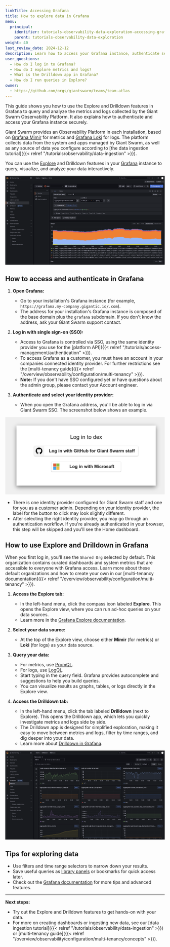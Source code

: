 ```yaml
---
linkTitle: Accessing Grafana
title: How to explore data in Grafana
menu:
  principal:
    identifier: tutorials-observability-data-exploration-accessing-grafana
    parent: tutorials-observability-data-exploration
weight: 40
last_review_date: 2024-12-12
description: Learn how to access your Grafana instance, authenticate securely, and use the Explore and Drilldown features to query and analyze metrics and logs in the Giant Swarm Observability Platform.
user_questions:
  - How do I log in to Grafana?
  - How do I explore metrics and logs?
  - What is the Drilldown app in Grafana?
  - How do I run queries in Explore?
owner:
  - https://github.com/orgs/giantswarm/teams/team-atlas
---
```


This guide shows you how to use the Explore and Drilldown features in Grafana to query and analyze the metrics and logs collected by the Giant Swarm Observability Platform. It also explains how to authenticate and access your Grafana instance securely.

Giant Swarm provides an Observability Platform in each installation, based on [Grafana Mimir](https://grafana.com/oss/mimir/) for metrics and [Grafana Loki](https://grafana.com/oss/loki/) for logs. The platform collects data from the system and apps managed by Giant Swarm, as well as any source of data you configure according to [the data ingestion tutorial]({{< relref "/tutorials/observability/data-ingestion" >}}).

You can use the [Explore](https://grafana.com/docs/grafana/latest/explore/) and Drilldown features in your [Grafana](https://grafana.com/) instance to query, visualize, and analyze your data interactively.

![Grafana Explore tab](explore-tab.png)

## How to access and authenticate in Grafana

1. **Open Grafana:**
   - Go to your installation's Grafana instance (for example, `https://grafana.my-company.gigantic.io/.com`).
   - The address for your installation's Grafana instance is composed of the base domain plus the `grafana` subdomain. If you don't know the address, ask your Giant Swarm support contact.

2. **Log in with single sign-on (SSO):**
   - Access to Grafana is controlled via SSO, using the same identity provider you use for the [platform API]({{< relref "/tutorials/access-management/authentication" >}}).
   - To access Grafana as a customer, you must have an account in your companies connected identity provider. For further restrictions see the [multi-tenancy guide]({{< relref "/overview/observability/configuration/multi-tenancy" >}}).
   - **Note:** If you don't have SSO configured yet or have questions about the admin group, please contact your Account engineer.

3. **Authenticate and select your identity provider:**
   - When you open the Grafana address, you'll be able to log in via Giant Swarm SSO. The screenshot below shows an example.

![Selecting an OIDC provider](access.png)

- There is one identity provider configured for Giant Swarm staff and one for you as a customer admin. Depending on your identity provider, the label for the button to click may look slightly different.
- After selecting the right identity provider, you may go through an authentication workflow. If you're already authenticated in your browser, this step will be skipped and you'll see the Home dashboard.

## How to use Explore and Drilldown in Grafana

When you first log in, you'll see the `Shared Org` selected by default. This organization contains curated dashboards and system metrics that are accessible to everyone with Grafana access.
Learn more about these default organizations and how to create your own in our [multi-tenancy documentation]({{< relref "/overview/observability/configuration/multi-tenancy" >}}).

1. **Access the Explore tab:**
   - In the left-hand menu, click the compass icon labeled **Explore**. This opens the Explore view, where you can run ad-hoc queries on your data sources.
   - Learn more in the [Grafana Explore documentation](https://grafana.com/docs/grafana/latest/explore/).

2. **Select your data source:**
   - At the top of the Explore view, choose either **Mimir** (for metrics) or **Loki** (for logs) as your data source.

3. **Query your data:**
   - For metrics, use [PromQL](https://grafana.com/docs/grafana/latest/datasources/prometheus/querying/).
   - For logs, use [LogQL](https://grafana.com/docs/loki/latest/logql/).
   - Start typing in the query field. Grafana provides autocomplete and suggestions to help you build queries.
   - You can visualize results as graphs, tables, or logs directly in the Explore view.

4. **Access the Drilldown tab:**
   - In the left-hand menu, click the tab labeled **Drilldown** (next to Explore). This opens the Drilldown app, which lets you quickly investigate metrics and logs side by side.
   - The Drilldown app is designed for simplified exploration, making it easy to move between metrics and logs, filter by time ranges, and dig deeper into your data.
   - Learn more about [Drilldown in Grafana](https://grafana.com/docs/grafana/latest/explore/simplified-exploration/).

![Grafana Drilldown tab](drilldown-tab.png)

## Tips for exploring data

- Use filters and time range selectors to narrow down your results.
- Save useful queries as [library panels](https://grafana.com/docs/grafana/latest/panels/library-panels/) or bookmarks for quick access later.
- Check out the [Grafana documentation](https://grafana.com/docs/grafana/latest/) for more tips and advanced features.

---

**Next steps:**

- Try out the Explore and Drilldown features to get hands-on with your data.
- For more on creating dashboards or ingesting new data, see our [data ingestion tutorial]({{< relref "/tutorials/observability/data-ingestion" >}}) or [multi-tenancy guide]({{< relref "/overview/observability/configuration/multi-tenancy/concepts" >}}).
